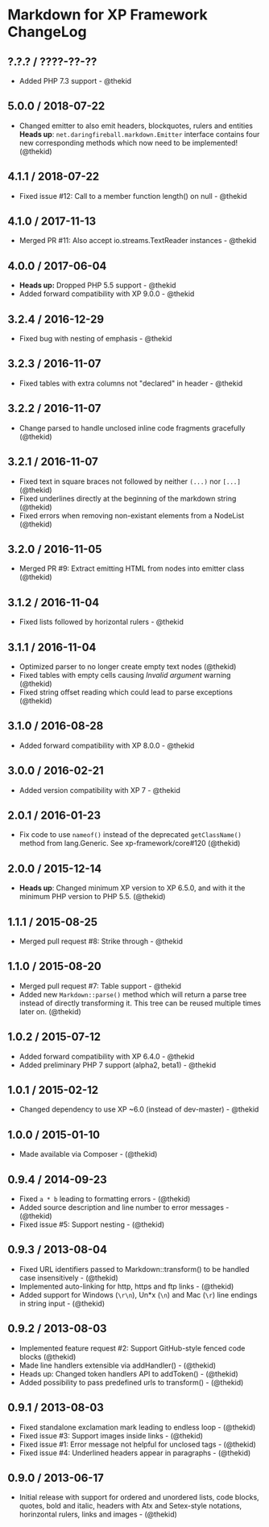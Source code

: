 Markdown for XP Framework ChangeLog
========================================================================

## ?.?.? / ????-??-??

* Added PHP 7.3 support - @thekid

## 5.0.0 / 2018-07-22

* Changed emitter to also emit headers, blockquotes, rulers and entities
  **Heads up**: `net.daringfireball.markdown.Emitter` interface contains
  four new corresponding methods which now need to be implemented!
  (@thekid)

## 4.1.1 / 2018-07-22

* Fixed issue #12: Call to a member function length() on null - @thekid

## 4.1.0 / 2017-11-13

* Merged PR #11: Also accept io.streams.TextReader instances - @thekid

## 4.0.0 / 2017-06-04

* **Heads up:** Dropped PHP 5.5 support - @thekid
* Added forward compatibility with XP 9.0.0 - @thekid

## 3.2.4 / 2016-12-29

* Fixed bug with nesting of emphasis - @thekid

## 3.2.3 / 2016-11-07

* Fixed tables with extra columns not "declared" in header - @thekid

## 3.2.2 / 2016-11-07

* Change parsed to handle unclosed inline code fragments gracefully
  (@thekid)

## 3.2.1 / 2016-11-07

* Fixed text in square braces not followed by neither `(...)` nor `[...]`
  (@thekid)
* Fixed underlines directly at the beginning of the markdown string
  (@thekid)
* Fixed errors when removing non-existant elements from a NodeList
  (@thekid)

## 3.2.0 / 2016-11-05

* Merged PR #9: Extract emitting HTML from nodes into emitter class
  (@thekid)

## 3.1.2 / 2016-11-04

* Fixed lists followed by horizontal rulers - @thekid

## 3.1.1 / 2016-11-04

* Optimized parser to no longer create empty text nodes
  (@thekid)
* Fixed tables with empty cells causing *Invalid argument* warning
  (@thekid)
* Fixed string offset reading which could lead to parse exceptions
  (@thekid)

## 3.1.0 / 2016-08-28

* Added forward compatibility with XP 8.0.0 - @thekid

## 3.0.0 / 2016-02-21

* Added version compatibility with XP 7 - @thekid

## 2.0.1 / 2016-01-23

* Fix code to use `nameof()` instead of the deprecated `getClassName()`
  method from lang.Generic. See xp-framework/core#120
  (@thekid)

## 2.0.0 / 2015-12-14

* **Heads up**: Changed minimum XP version to XP 6.5.0, and with it the
  minimum PHP version to PHP 5.5.
  (@thekid)

## 1.1.1 / 2015-08-25

* Merged pull request #8: Strike through - @thekid

## 1.1.0 / 2015-08-20

* Merged pull request #7: Table support - @thekid
* Added new `Markdown::parse()` method which will return a parse tree
  instead of directly transforming it. This tree can be reused multiple
  times later on.
  (@thekid)

## 1.0.2 / 2015-07-12

* Added forward compatibility with XP 6.4.0 - @thekid
* Added preliminary PHP 7 support (alpha2, beta1) - @thekid

## 1.0.1 / 2015-02-12

* Changed dependency to use XP ~6.0 (instead of dev-master) - @thekid

## 1.0.0 / 2015-01-10

* Made available via Composer - (@thekid)

## 0.9.4 / 2014-09-23

* Fixed `a * b` leading to formatting errors - (@thekid)
* Added source description and line number to error messages - (@thekid)
* Fixed issue #5: Support nesting - (@thekid)

## 0.9.3 / 2013-08-04

* Fixed URL identifiers passed to Markdown::transform() to be handled
  case insensitively - (@thekid)
* Implemented auto-linking for http, https and ftp links - (@thekid)
* Added support for Windows (`\r\n`), Un*x (`\n`) and Mac (`\r`) line
  endings in string input - (@thekid)

## 0.9.2 / 2013-08-03

* Implemented feature request #2: Support GitHub-style fenced code blocks
  (@thekid)
* Made line handlers extensible via addHandler() - (@thekid)
* Heads up: Changed token handlers API to addToken() - (@thekid)
* Added possibility to pass predefined urls to transform() - (@thekid)

## 0.9.1 / 2013-08-03

* Fixed standalone exclamation mark leading to endless loop - (@thekid)
* Fixed issue #3: Support images inside links - (@thekid)
* Fixed issue #1: Error message not helpful for unclosed tags - (@thekid)
* Fixed issue #4: Underlined headers appear in paragraphs - (@thekid)

## 0.9.0 / 2013-06-17

* Initial release with support for ordered and unordered lists, code 
  blocks, quotes, bold and italic, headers with Atx and Setex-style
  notations, horinzontal rulers, links and images - (@thekid)
